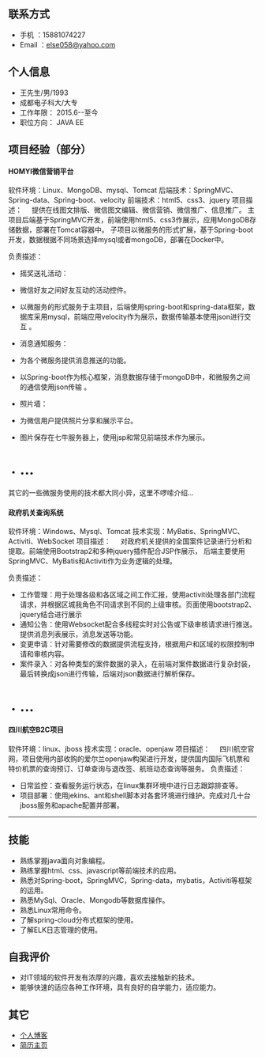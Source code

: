 ## 联系方式

- 手机	：15881074227
- Email ：else058@yahoo.com


## 个人信息
- 王先生/男/1993
- 成都电子科大/大专
- 工作年限： 2015.6--至今
- 职位方向： JAVA EE

## 项目经验（部分）
#### HOMYI微信营销平台
软件环境：Linux、MongoDB、mysql、Tomcat 
后端技术：SpringMVC、Spring-data、Spring-boot、velocity
前端技术：html5、css3、jquery
项目描述：
&nbsp;&nbsp;&nbsp;&nbsp;提供在线图文排版、微信图文编辑、微信营销、微信推广、信息推广。
主项目后端基于SpringMVC开发，前端使用html5、css3作展示，应用MongoDB存储数据，部署在Tomcat容器中。
子项目以微服务的形式扩展，基于Spring-boot开发，数据根据不同场景选择mysql或者mongoDB，部署在Docker中。

负责描述：
- 摇奖送礼活动：
 - 微信好友之间好友互动的活动控件。
 - 以微服务的形式服务于主项目，后端使用spring-boot和spring-data框架，数据库采用mysql，前端应用velocity作为展示，数据传输基本使用json进行交互 。
- 消息通知服务：
 - 为各个微服务提供消息推送的功能。
 - 以Spring-boot作为核心框架，消息数据存储于mongoDB中，和微服务之间的通信使用json传输 。
- 照片墙：
 - 为微信用户提供照片分享和展示平台。
 - 图片保存在七牛服务器上，使用jsp和常见前端技术作为展示。

- # ...

其它的一些微服务使用的技术都大同小异，这里不啰嗦介绍...



#### 政府机关查询系统
软件环境：Windows、Mysql、Tomcat
技术实现：MyBatis、SpringMVC、Activiti、WebSocket
项目描述：
&nbsp;&nbsp;&nbsp;&nbsp;对政府机关提供的全国案件记录进行分析和提取。前端使用Bootstrap2和多种jquery插件配合JSP作展示，
后端主要使用SpringMVC、MyBatis和Activiti作为业务逻辑的处理。

负责描述：
- 工作管理：用于处理各级和各区域之间工作汇报，使用activiti处理各部门流程请求，并根据区城我角色不同请求到不同的上级审核。页面使用bootstrap2、jquery结合进行展示
- 通知公告：使用Websocket配合多线程实时对公告或下级审核请求进行推送。提供消息列表展示，消息发送等功能。
- 变更申请：针对需要修改的数据提供流程支持，根据用户和区域的权限控制申请和审核内容。
- 案件录入：对各种类型的案件数据的录入，在前端对案件数据进行复杂封装，最后转换成json进行传输，后端对json数据进行解析保存。
- # ...

#### 四川航空B2C项目
软件环境：linux、jboss
技术实现：oracle、openjaw
项目描述：
&nbsp;&nbsp;&nbsp;&nbsp;四川航空官网，项目使用内部收购的爱尔兰openjaw构架进行开发，提供国内国际飞机票和特价机票的查询预订、订单查询与退改签、航班动态查询等服务。
负责描述：
- 日常监控：查看服务运行状态，在linux集群环境中进行日志跟踪排查等。
- 项目部署：使用jekins、ant和shell脚本对各套环境进行维护。完成对几十台jboss服务和apache配置并部署。

---

## 技能
- 熟练掌握java面向对象编程。
- 熟练掌握html、css、javascript等前端技术的应用。
- 熟悉对Spring-boot，SpringMVC，Spring-data，mybatis，Activiti等框架的运用。
- 熟悉MySql、Oracle、Mongodb等数据库操作。
- 熟悉Linux常用命令。
- 了解spring-cloud分布式框架的使用。
- 了解ELK日志管理的使用。

## 自我评价
- 对IT领域的软件开发有浓厚的兴趣，喜欢去接触新的技术。
- 能够快速的适应各种工作环境，具有良好的自学能力，适应能力。

## 其它
- [个人博客](http://www.jianshu.com/users/ff555476bc0b/latest_articles)
- [简历主页](http://resume.veslay.com)
